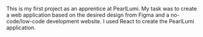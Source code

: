 This is my first project as an apprentice at PearlLumi. My task was to create a web application based on the desired design from Figma and a no-code/low-code development website. I used React to create the PearlLumi application. 